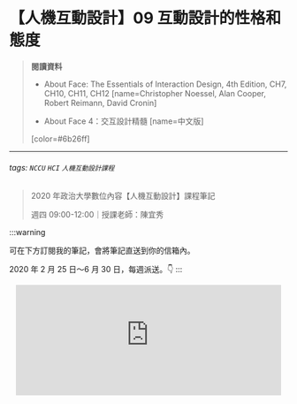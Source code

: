 # 【人機互動設計】09 互動設計的性格和態度

> **閱讀資料**
> - About Face: The Essentials of Interaction Design, 4th Edition, CH7, CH10, CH11, CH12 [name=Christopher Noessel, Alan Cooper, Robert Reimann, David Cronin]
> 
> - About Face 4：交互設計精髓 [name=中文版]
> 
> [color=#6b26ff]

---

###### tags: `NCCU` `HCI` `人機互動設計課程`
> 2020 年政治大學數位內容【人機互動設計】課程筆記
> 
> 週四 09:00-12:00｜授課老師：陳宜秀

:::warning

可在下方訂閱我的筆記，會將筆記直送到你的信箱內。
 
2020 年 2 月 25 日～6 月 30 日，每週派送。:point_down:
:::


<iframe src="https://clockwork.substack.com/embed" width="480" height="200" style="border:none; background:none; max-width: 100%; margin: auto; display: block;" frameborder="0" scrolling="no">
</iframe>
